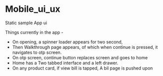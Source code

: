 # Mobile_ui_ux
 Static sample App ui

 Things currently in the app -
 * On opening, a spinner loader appears for two second,
 * Then Walkthrough page appears, of which when continue
    is pressed, it navigates to otp screen.
 * On otp screen, continue button replaces screen and goes to home
 * Home has a Two tabbed interface and a left drawer.
 * On any product card, if view bill is tapped, A bil page is pushed upon

